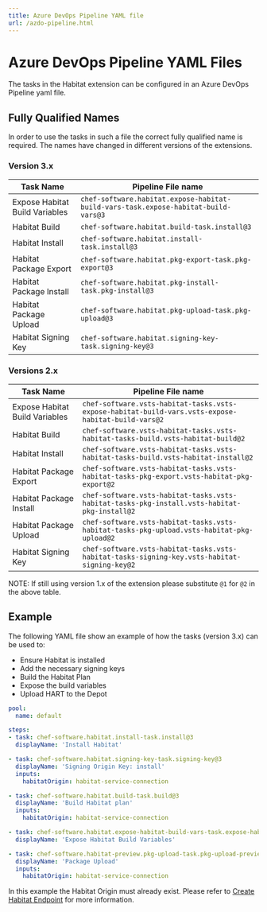 ```yaml
---
title: Azure DevOps Pipeline YAML file
url: /azdo-pipeline.html
---
```


# Azure DevOps Pipeline YAML Files

The tasks in the Habitat extension can be configured in an Azure DevOps Pipeline yaml file.

## Fully Qualified Names

In order to use the tasks in such a file the correct fully qualified name is required. The names have changed in different versions of the extensions.

### Version 3.x

| Task Name | Pipeline File name |
|---|---|
| Expose Habitat Build Variables | `chef-software.habitat.expose-habitat-build-vars-task.expose-habitat-build-vars@3` |
| Habitat Build | `chef-software.habitat.build-task.install@3` |
| Habitat Install | `chef-software.habitat.install-task.install@3` |
| Habitat Package Export | `chef-software.habitat.pkg-export-task.pkg-export@3` |
| Habitat Package Install | `chef-software.habitat.pkg-install-task.pkg-install@3` |
| Habitat Package Upload | `chef-software.habitat.pkg-upload-task.pkg-upload@3` |
| Habitat Signing Key | `chef-software.habitat.signing-key-task.signing-key@3` |


### Versions 2.x

| Task Name | Pipeline File name |
|---|---|
| Expose Habitat Build Variables | `chef-software.vsts-habitat-tasks.vsts-expose-habitat-build-vars.vsts-expose-habitat-build-vars@2` |
| Habitat Build | `chef-software.vsts-habitat-tasks.vsts-habitat-tasks-build.vsts-habitat-build@2` |
| Habitat Install | `chef-software.vsts-habitat-tasks.vsts-habitat-tasks-build.vsts-habitat-install@2` |
| Habitat Package Export | `chef-software.vsts-habitat-tasks.vsts-habitat-tasks-pkg-export.vsts-habitat-pkg-export@2` |
| Habitat Package Install | `chef-software.vsts-habitat-tasks.vsts-habitat-tasks-pkg-install.vsts-habitat-pkg-install@2` |
| Habitat Package Upload | `chef-software.vsts-habitat-tasks.vsts-habitat-tasks-pkg-upload.vsts-habitat-pkg-upload@2` |
| Habitat Signing Key | `chef-software.vsts-habitat-tasks.vsts-habitat-tasks-signing-key.vsts-habitat-signing-key@2` |

NOTE: If still using version 1.x of the extension please substitute `@1` for `@2` in the above table.

## Example

The following YAML file show an example of how the tasks (version 3.x) can be used to:

 - Ensure Habitat is installed
 - Add the necessary signing keys
 - Build the Habitat Plan
 - Expose the build variables
 - Upload HART to the Depot

```yaml
pool:
  name: default

steps:
- task: chef-software.habitat.install-task.install@3
  displayName: 'Install Habitat'

- task: chef-software.habitat.signing-key-task.signing-key@3
  displayName: 'Signing Origin Key: install'
  inputs:
    habitatOrigin: habitat-service-connection

- task: chef-software.habitat.build-task.build@3
  displayName: 'Build Habitat plan'
  inputs:
    habitatOrigin: habitat-service-connection

- task: chef-software.habitat.expose-habitat-build-vars-task.expose-habitat-build-vars@3
  displayName: 'Expose Habitat Build Variables'

- task: chef-software.habitat-preview.pkg-upload-task.pkg-upload-preview@3
  displayName: 'Package Upload'
  inputs:
    habitatOrigin: habitat-service-connection

```

In this example the Habitat Origin must already exist. Please refer to [Create Habitat Endpoint](/habitat-endpoint.html) for more information.